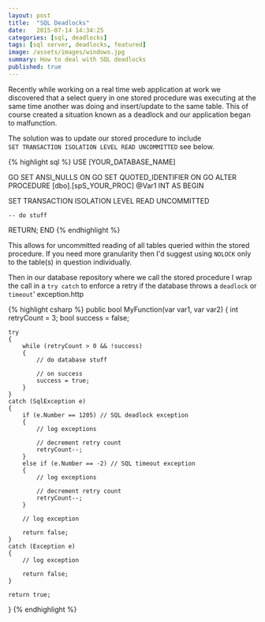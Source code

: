 ```yaml
---
layout: post
title:  "SQL Deadlocks"
date:   2015-07-14 14:34:25
categories: [sql, deadlocks]
tags: [sql server, deadlocks, featured]
image: /assets/images/windows.jpg
summary: How to deal with SQL deadlocks
published: true
---
```

Recently while working on a real time web application at work we discovered that a select query in one stored procedure was executing at the same time another was doing and insert/update to the same table. This of course created a situation known 
as a deadlock and our application began to malfunction.

The solution was to update our stored procedure to include<br />
`SET TRANSACTION ISOLATION LEVEL READ UNCOMMITTED` see below.

{% highlight sql %}
USE [YOUR_DATABASE_NAME]

GO
SET ANSI_NULLS ON
GO
SET QUOTED_IDENTIFIER ON
GO
ALTER PROCEDURE [dbo].[spS_YOUR_PROC]
	@Var1 INT
AS
BEGIN

SET TRANSACTION ISOLATION LEVEL READ UNCOMMITTED

	-- do stuff

RETURN;
END
{% endhighlight %}

This allows for uncommitted reading of all tables queried within the stored procedure. If you need more granularity then I'd suggest using `NOLOCK` 
only to the table(s) in question individually.

Then in our database repository where we call the stored procedure I wrap the call in a `try catch` to enforce a retry if the database throws a `deadlock` or `timeout`' exception.http

{% highlight csharp %}
public bool MyFunction(var var1, var var2)
{
    int retryCount = 3;
    bool success = false;
    
    try
    {
    	while (retryCount > 0 && !success)
    	{
    		// do database stuff
    		
    		// on success
    		success = true;
    	}
    }
    catch (SqlException e)
    {
    	if (e.Number == 1205) // SQL deadlock exception
    	{
    		// log exceptions
    		
    		// decrement retry count
    		retryCount--;
    	}
    	else if (e.Number == -2) // SQL timeout exception
    	{
    		// log exceptions
    		
    		// decrement retry count
    		retryCount--;
    	}
    
    	// log exception
    	
    	return false;
    }
    catch (Exception e)
    {
    	// log exception
    	
    	return false;
    }
    
    return true;
}
{% endhighlight %}

[jekyll]:      http://jekyllrb.com
[jekyll-gh]:   https://github.com/jekyll/jekyll
[jekyll-help]: https://github.com/jekyll/jekyll-help
